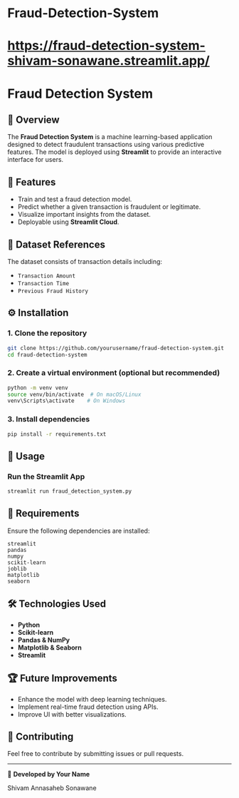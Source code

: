 # Fraud-Detection-System
# https://fraud-detection-system-shivam-sonawane.streamlit.app/ 
# Fraud Detection System

## 📌 Overview

The **Fraud Detection System** is a machine learning-based application designed to detect fraudulent transactions using various predictive features. The model is deployed using **Streamlit** to provide an interactive interface for users.

## 🚀 Features

- Train and test a fraud detection model.
- Predict whether a given transaction is fraudulent or legitimate.
- Visualize important insights from the dataset.
- Deployable using **Streamlit Cloud**.

## 📂 Dataset References

The dataset consists of transaction details including:

- `Transaction Amount`
- `Transaction Time`
- `Previous Fraud History`

## ⚙️ Installation

### **1. Clone the repository**

```bash
git clone https://github.com/yourusername/fraud-detection-system.git
cd fraud-detection-system
```

### **2. Create a virtual environment (optional but recommended)**

```bash
python -m venv venv
source venv/bin/activate  # On macOS/Linux
venv\Scripts\activate    # On Windows
```

### **3. Install dependencies**

```bash
pip install -r requirements.txt
```

## 🏃 Usage

### **Run the Streamlit App**

```bash
streamlit run fraud_detection_system.py
```
## 📜 Requirements

Ensure the following dependencies are installed:

```
streamlit
pandas
numpy
scikit-learn
joblib
matplotlib
seaborn
```
## 🛠️ Technologies Used

- **Python**
- **Scikit-learn**
- **Pandas & NumPy**
- **Matplotlib & Seaborn**
- **Streamlit**

## 🏆 Future Improvements

- Enhance the model with deep learning techniques.
- Implement real-time fraud detection using APIs.
- Improve UI with better visualizations.

## 🤝 Contributing

Feel free to contribute by submitting issues or pull requests.

---

🚀 **Developed by Your Name**

Shivam Annasaheb Sonawane

